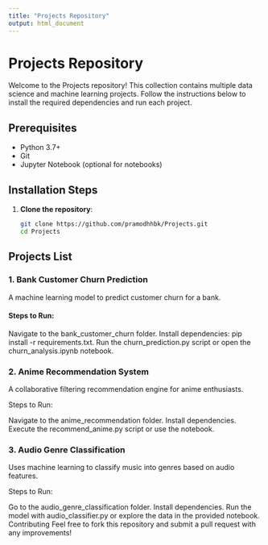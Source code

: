 ```yaml
---
title: "Projects Repository"
output: html_document
---
```


# Projects Repository

Welcome to the Projects repository! This collection contains multiple data science and machine learning projects. Follow the instructions below to install the required dependencies and run each project.

## Prerequisites

- Python 3.7+
- Git
- Jupyter Notebook (optional for notebooks)

## Installation Steps

1. **Clone the repository**:
   ```bash
   git clone https://github.com/pramodhhbk/Projects.git
   cd Projects

## Projects List
### 1. Bank Customer Churn Prediction
A machine learning model to predict customer churn for a bank.

#### Steps to Run:

Navigate to the bank_customer_churn folder.
Install dependencies: pip install -r requirements.txt.
Run the churn_prediction.py script or open the churn_analysis.ipynb notebook.

### 2. Anime Recommendation System
A collaborative filtering recommendation engine for anime enthusiasts.

Steps to Run:

Navigate to the anime_recommendation folder.
Install dependencies.
Execute the recommend_anime.py script or use the notebook.

### 3. Audio Genre Classification
Uses machine learning to classify music into genres based on audio features.

Steps to Run:

Go to the audio_genre_classification folder.
Install dependencies.
Run the model with audio_classifier.py or explore the data in the provided notebook.
Contributing
Feel free to fork this repository and submit a pull request with any improvements!
